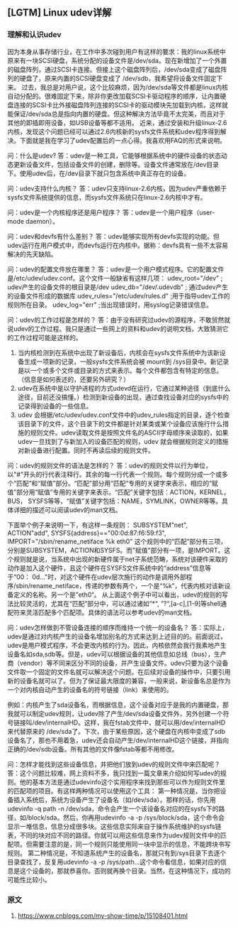 ## [LGTM] Linux udev详解

### 理解和认识udev

因为本身从事存储行业，在工作中多次碰到用户有这样的要求：我的linux系统中原来有一块SCSI硬盘，系统分配的设备文件是/dev/sda。现在新增加了一个外置的磁盘阵列，通过SCSI卡连接。但接上这个磁盘阵列后，/dev/sda变成了磁盘阵列的硬盘了，原来内置的SCSI硬盘变成了 /dev/sdb，我希望将设备文件固定下来。
过去，我总是对用户说，这个比较麻烦，因为/dev/sda等文件都是linux内核自动分配的。很难固定下来，除非你更改加载SCSI卡驱动程序的顺序，让内置硬盘连接的SCSI卡比外接磁盘阵列连接的SCSI卡的驱动模块先加载到内核，这样就能保证/dev/sda总是指向内置的硬盘。但这种解决方法毕竟不太完美，而且对于其他的即插即用设备，如USB设备等都不适用。
近来，通过安装和升级linux-2.6内核，发现这个问题已经可以通过2.6内核新的sysfs文件系统和udev程序得到解决。下面就是我在学习了udev配置后的一点心得。我喜欢用FAQ的形式来说明。

问：什么是udev?
答：udev是一种工具，它能够根据系统中的硬件设备的状态动态更新设备文件，包括设备文件的创建，删除等。设备文件通常放在/dev目录下。使用udev后，在/dev目录下就只包含系统中真正存在的设备。

问：udev支持什么内核？
答：udev只支持linux-2.6内核，因为udev严重依赖于sysfs文件系统提供的信息，而sysfs文件系统只在linux-2.6内核中才有。

问：udev是一个内核程序还是用户程序？
答：udev是一个用户程序（user-mode daemon）。

问：udev和devfs有什么差别？
答：udev能够实现所有devfs实现的功能。但udev运行在用户模式中，而devfs运行在内核中。据称：devfs具有一些不太容易解决的先天缺陷。

问：udev的配置文件放在哪里？
答：udev是一个用户模式程序。它的配置文件是/etc/udev/udev.conf。这个文件一般缺省有这样几项：
udev_root="/dev" ; udev产生的设备文件的根目录是/dev
udev_db="/dev/.udevdb" ; 通过udev产生的设备文件形成的数据库
udev_rules="/etc/udev/rules.d" ;用于指导udev工作的规则所在目录。
udev_log="err" ;当出现错误时，用syslog记录错误信息。

问：udev的工作过程是怎样的？
答：由于没有研究过udev的源程序，不敢贸然就说udev的工作过程。我只是通过一些网上的资料和udev的说明文档，大致猜测它的工作过程可能是这样的。

1. 当内核检测到在系统中出现了新设备后，内核会在sysfs文件系统中为该新设备生成一项新的记录，一般sysfs文件系统会被 mount到 /sys目录中。新记录是以一个或多个文件或目录的方式来表示。每个文件都包含有特定的信息。（信息是如何表述的，还要另外研究？）
2. udev在系统中是以守护进程的方式udevd在运行，它通过某种途径（到底什么途径，目前还没搞懂。）检测到新设备的出现，通过查找设备对应的sysfs中的记录得到设备的一些信息。
3. udev 会根据/etc/udev/udev.conf文件中的udev_rules指定的目录，逐个检查该目录下的文件，这个目录下的文件都是针对某类或某个设备应该施行什么措施的规则文件。udev读取文件是按照文件名的ASCII字母顺序来读取的，如果udev一旦找到了与新加入的设备匹配的规则，udev 就会根据规则定义的措施对新设备进行配置。同时不再读后续的规则文件。

问：udev的规则文件的语法是怎样的？
答：udev的规则文件以行为单位，以"#"开头的行代表注释行。其余的每一行代表一个规则。每个规则分成一个或多个“匹配”和“赋值”部分。“匹配”部分用“匹配“专用的关键字来表示，相应的“赋值”部分用“赋值”专用的关键字来表示。“匹配”关键字包括：ACTION，KERNEL，BUS， SYSFS等等，“赋值”关键字包括：NAME，SYMLINK，OWNER等等。具体详细的描述可以阅读udev的man文档。

下面举个例子来说明一下，有这样一条规则：
SUBSYSTEM"net", ACTION"add", SYSFS{address}=="00:0d:87:f6:59:f3", IMPORT="/sbin/rename_netiface %k eth0"
这个规则中的“匹配”部分有三项，分别是SUBSYSTEM，ACTION和SYSFS。而"赋值"部分有一项，是IMPORT。这个规则就是说，当系统中出现的新硬件属于net子系统范畴，系统对该硬件采取的动作是加入这个硬件，且这个硬件在SYSFS文件系统中的“address”信息等于“00： 0d..."时，对这个硬件在udev层次施行的动作是调用外部程序/sbin/rename_netiface，传递的参数有两个，一个是“%k”，代表内核对该新设备定义的名称。另一个是”eth0“。
从上面这个例子中可以看出，udev的规则的写法比较灵活的，尤其在“匹配”部分中，可以通过诸如”*“, ”?“,[a-c],[1-9]等shell通配符来灵活匹配多个匹配项。具体的语法可以参考udev的man文档。

问：udev怎样做到不管设备连接的顺序而维持一个统一的设备名？
答：实际上，udev是通过对内核产生的设备名增加别名的方式来达到上述目的的。前面说过，udev是用户模式程序，不会更改内核的行为。因此，内核依然会我行我素地产生设备名如sda,sdb等。但是，udev可以根据设备的其他信息如总线（bus），生产商（vendor）等不同来区分不同的设备，并产生设备文件。udev只要为这个设备文件取一个固定的文件名就可以解决这个问题。在后续对设备的操作中，只要引用新的设备名就可以了。但为了保证最大限度的兼容，一般来说，新设备名总是作为一个对内核自动产生的设备名的符号链接（link）来使用的。

例如：内核产生了sda设备名，而根据信息，这个设备对应于是我的内置硬盘，那我就可以制定udev规则，让udev除了产生/dev/sda设备文件外，另外创建一个符号链接叫/dev/internalHD。这样，我在fstab文件中，就可以用/dev/internalHD来代替原来的 /dev/sda了。下次，由于某些原因，这个硬盘在内核中变成了sdb设备名了，那也不用着急，udev还会自动产生/dev/internalHD这个链接，并指向正确的/dev/sdb设备。所有其他的文件像fstab等都不用修改。

问：怎样才能找到这些设备信息，并把他们放到udev的规则文件中来匹配呢？
答：这个问题比较难，网上资料不多，我只找到一篇文章来介绍如何写udev的规则。他的基本方法是通过udevinfo这个实用程序来找到那些可以作为规则文件里的匹配项的项目。有这样两种情况可以使用这个工具：
第一种情况是，当你把设备插入系统后，系统为设备产生了设备名（如/dev/sda）。那样的话，你先用udevinfo -q path -n /dev/sda，命令会产生一个该设备名对应的在sysfs下的路径，如/block/sda。然后，你再用udevinfo -a -p /sys/block/sda，这个命令会显示一堆信息，信息分成很多块。这些信息实际来自于操作系统维护的sysfs链表，不同的块对应不同的路径。你就可以用这些信息来作为udev规则文件中的匹配项。但需要注意的是，同一个规则只能使用同一块中显示的信息，不能跨块书写规则。
第二种情况是，不知道系统产生的设备名，那就只有到/sys目录下去逐个目录查找了，反复用udevinfo -a -p /sys/path...这个命令看信息，如果对应的信息是这个设备的，那就恭喜你。否则就再换个目录。当然，在这种情况下，成功的可能性比较小。

### 原文

1. https://www.cnblogs.com/my-show-time/p/15108401.html